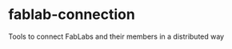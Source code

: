 fablab-connection
=================

Tools to connect FabLabs and their members in a distributed way
